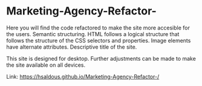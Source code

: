 # Marketing-Agency-Refactor-

Here you will find the code refactored to make the site more accesible for the users.
  Semantic structuring.
  HTML follows a logical structure that follows the structure of the CSS selectors and properties.
  Image elements have alternate attributes.
  Descriptive title of the site.

This site is designed for desktop. Further adjustments can be made to make the site available on all devices.

Link: https://hsaldous.github.io/Marketing-Agency-Refactor-/

